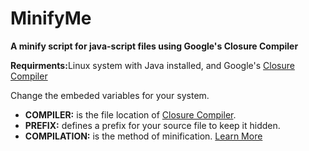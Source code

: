 <h1>MinifyMe</h1>
<strong>A minify script for java-script files using Google's Closure Compiler</strong>

<p><strong>Requirments:</strong>Linux system with Java installed, and Google's <a target="_blank" href="https://developers.google.com/closure/compiler/">Closure Compiler</a></p>

<p>Change the embeded variables for your system.</p>
<ul>
<li><strong>COMPILER:</strong> is the file location of <a target="_blank" href="https://developers.google.com/closure/compiler/">Closure Compiler</a>.</li>
<li><strong>PREFIX:</strong> defines a prefix for your source file to keep it hidden.</li>
<li><strong>COMPILATION:</strong> is the method of minification. <a target="_blank" href="https://developers.google.com/closure/compiler/docs/compilation_levels">Learn More</a></li>
<ul>
